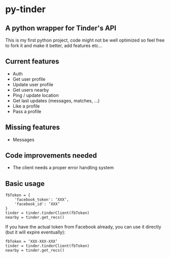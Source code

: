 py-tinder
==============

A python wrapper for Tinder's API
--------------

This is my first python project, code might not be well optimized so feel free to fork it and make it better, add features etc…

Current features
--------------

- Auth
- Get user profile
- Update user profile
- Get users nearby
- Ping / update location
- Get last updates (messages, matches, …)
- Like a profile
- Pass a profile

Missing features
--------------

- Messages

Code improvements needed
--------------

- The client needs a proper error handling system

Basic usage
--------------

	fbToken = {
		'facebook_token': ‘XXX’,
		'facebook_id': ‘XXX’
	}
	tinder = tinder.tinderClient(fbToken)
	nearby = tinder.get_recs()

If you have the actual token from Facebook already, you can use it directly (but it will expire eventually):

	fbToken = ‘XXX-XXX-XXX’
	tinder = tinder.tinderClient(fbToken)
	nearby = tinder.get_recs()